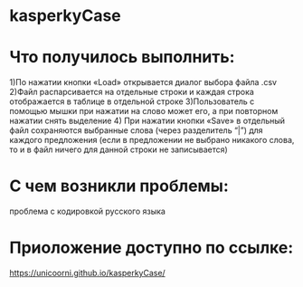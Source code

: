 # kasperkyCase
# Что получилось выполнить:
1)По нажатии кнопки «Load» открывается диалог выбора файла .csv
2)Файл распарсивается на отдельные строки и каждая строка отображается в таблице в отдельной строке
3)Пользователь с помощью мышки при нажатии на слово может его, а при повторном нажатии снять выделение
4) При нажатии кнопки «Save» в отдельный файл сохраняются выбранные слова (через разделитель “|”) для каждого предложения (если в предложении не выбрано никакого слова, то и в файл ничего для данной строки не записывается)
# С чем возникли проблемы:
проблема с кодировкой русского языка
# Приоложение доступно по ссылке:
https://unicoorni.github.io/kasperkyCase/
